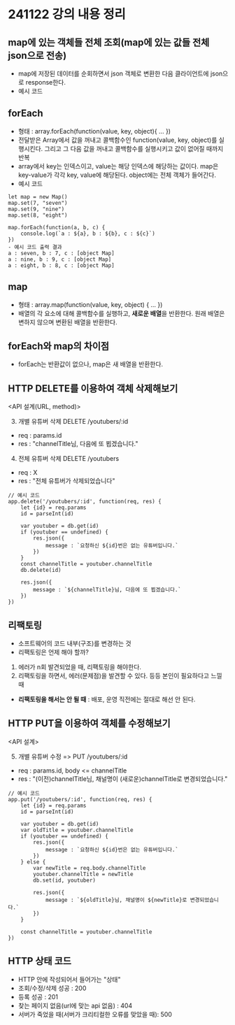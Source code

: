 # 241122 강의 내용 정리

## map에 있는 객체들 전체 조회(map에 있는 값들 전체 json으로 전송)
- map에 저장된 데이터를 순회하면서 json 객체로 변환한 다음 클라이언트에 json으로 response한다.
- 예시 코드

## forEach
- 형태 : array.forEach(function(value, key, object){ ... })
- 전달받은 Array에서 값을 꺼내고 콜백함수인 function(value, key, object)를 실행시킨다. 그리고 그 다음 값을 꺼내고 콜백함수를 실행시키고 값이 없어질 때까지 반복
- array에서 key는 인덱스이고, value는 해당 인덱스에 해당하는 값이다. map은 key-value가 각각 key, value에 해당된다. object에는 전체 객체가 들어간다.
- 예시 코드
```
let map = new Map()
map.set(7, "seven")
map.set(9, "nine")
map.set(8, "eight")

map.forEach(function(a, b, c) {
	console.log(`a : ${a}, b : ${b}, c : ${c}`)
})
- 예시 코드 출력 결과
a : seven, b : 7, c : [object Map]
a : nine, b : 9, c : [object Map]
a : eight, b : 8, c : [object Map]
```

## map
- 형태 : array.map(function(value, key, object) { ... })
- 배열의 각 요소에 대해 콜백함수를 실행하고, **새로운 배열**을 반환한다. 원래 배열은 변하지 않으며 변환된 배열을 반환한다.

## forEach와 map의 차이점
- forEach는 반환값이 없으나, map은 새 배열을 반환한다.

## HTTP DELETE를 이용하여 객체 삭제해보기
<API 설계(URL, method)>

3) 개별 유튜버 삭제 DELETE /youtubers/:id
- req : params.id
- res : "channelTitle님, 다음에 또 뵙겠습니다."

4) 전체 유튜버 삭제 DELETE /youtubers
- req : X
- res : "전체 유튜버가 삭제되었습니다"

```
// 예시 코드
app.delete('/youtubers/:id', function(req, res) {
    let {id} = req.params
    id = parseInt(id)

    var youtuber = db.get(id)
    if (youtuber == undefined) {
        res.json({
            message : `요청하신 ${id}번은 없는 유튜버입니다.`
        })
    }
    const channelTitle = youtuber.channelTitle
    db.delete(id)

    res.json({
        message : `${channelTitle}님, 다음에 또 뵙겠습니다.`
    })
})
```

## 리팩토링
- 소프트웨어의 코드 내부(구조)를 변경하는 것
- 리팩토링은 언제 해야 할까?
1. 에러가 n회 발견되었을 때, 리팩토링을 해야한다.
2. 리팩토링을 하면서, 에러(문제점)을 발견할 수 있다.
등등 본인이 필요하다고 느낄 때
- **리팩토링을 해서는 안 될 때** : 배포, 운영 직전에는 절대로 해선 안 된다.

## HTTP PUT을 이용하여 객체를 수정해보기
<API 설계>

5) 개별 유튜버 수정 => PUT /youtubers/:id
- req : params.id, body <= channelTitle
- res : "(이전)channelTitle님, 채널명이 (새로운)channelTitle로 변경되었습니다."

```
// 예시 코드
app.put('/youtubers/:id', function(req, res) {
    let {id} = req.params
    id = parseInt(id)

    var youtuber = db.get(id)
    var oldTitle = youtuber.channelTitle
    if (youtuber == undefined) {
        res.json({
            message : `요청하신 ${id}번은 없는 유튜버입니다.`
        })
    } else {
        var newTitle = req.body.channelTitle
        youtuber.channelTitle = newTitle
        db.set(id, youtuber)

        res.json({
            message : `${oldTitle}님, 채널명이 ${newTitle}로 변경되었습니다.`
        })
    }

    const channelTitle = youtuber.channelTitle
})
```

## HTTP 상태 코드
- HTTP 안에 작성되어서 들어가는 "상태"
- 조회/수정/삭제 성공 : 200
- 등록 성공 : 201
- 찾는 페이지 없음(url에 맞는 api 없음) : 404
- 서버가 죽었을 때(서버가 크리티컬한 오류를 맞았을 때): 500